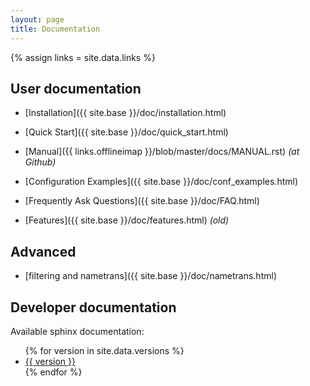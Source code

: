 ```yaml
---
layout: page
title: Documentation
---
```

{% assign links = site.data.links %}

## User documentation

- [Installation]({{ site.base }}/doc/installation.html)
- [Quick Start]({{ site.base }}/doc/quick_start.html)
- [Manual]({{ links.offlineimap }}/blob/master/docs/MANUAL.rst) *(at Github)*
- [Configuration Examples]({{ site.base }}/doc/conf_examples.html)
- [Frequently Ask Questions]({{ site.base }}/doc/FAQ.html)

- [Features]({{ site.base }}/doc/features.html) *(old)*

## Advanced

- [filtering and nametrans]({{ site.base }}/doc/nametrans.html)

## Developer documentation

Available sphinx documentation:

<ul>
  {% for version in site.data.versions %}
  <li>
    <a href="{{ site.base }}/doc/versions/{{ version }}">{{ version }}</a>
  </li>
  {% endfor %}
</ul>

<!-- DEBUG

{% for doc in site.doc %}
{{ doc.title }}: {{ doc.url }}
{% endfor %}

-->

<!--
vim: ts=2 expandtab
-->
